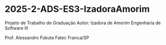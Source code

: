 # 2025-2-ADS-ES3-IzadoraAmorim
Projeto de Trabalho de Graduação
Autor: Izadora de Amorim
Engenharia de Software III

Prof. Alessandro Fukuta
Fatec Franca/SP
